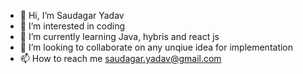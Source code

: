 - 👋 Hi, I’m Saudagar Yadav
- 👀 I’m interested in coding
- 🌱 I’m currently learning Java, hybris and react js
- 💞️ I’m looking to collaborate on any unqiue idea for implementation 
- 📫 How to reach me saudagar.yadav@gmail.com

<!---
SaudagarYadav/SaudagarYadav is a ✨ special ✨ repository because its `README.md` (this file) appears on your GitHub profile.
You can click the Preview link to take a look at your changes.
--->
